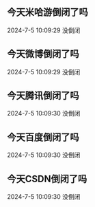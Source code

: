 ## 今天米哈游倒闭了吗

2024-7-5 10:09:29 没倒闭

## 今天微博倒闭了吗

2024-7-5 10:09:29 没倒闭

## 今天腾讯倒闭了吗

2024-7-5 10:09:30 没倒闭

## 今天百度倒闭了吗

2024-7-5 10:09:30 没倒闭

## 今天CSDN倒闭了吗

2024-7-5 10:09:30 没倒闭

